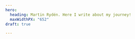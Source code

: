 ```yaml
---
hero:
  heading: Martin Rydén. Here I write about my journey!
  maxWidthPX: "652"
draft: true

---
```

